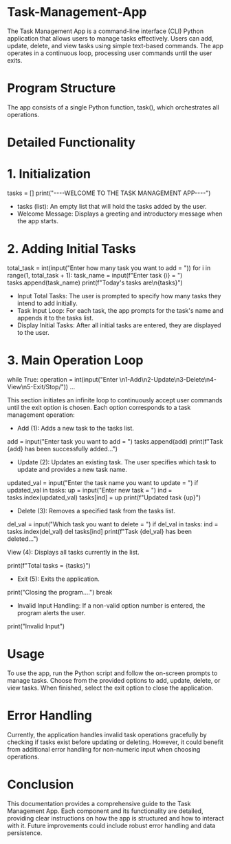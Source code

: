 # Task-Management-App
The Task Management App is a command-line interface (CLI) Python application that allows users to manage tasks effectively. Users can add, update, delete, and view tasks using simple text-based commands. The app operates in a continuous loop, processing user commands until the user exits.

# Program Structure
The app consists of a single Python function, task(), which orchestrates all operations.

# Detailed Functionality
# 1. Initialization

tasks = []
print("----WELCOME TO THE TASK MANAGEMENT APP----")

* tasks (list): An empty list that will hold the tasks added by the user.
* Welcome Message: Displays a greeting and introductory message when the app starts.
# 2. Adding Initial Tasks

total_task = int(input("Enter how many task you want to add = "))
for i in range(1, total_task + 1):
 task_name = input(f"Enter task {i} = ")
 tasks.append(task_name)
print(f"Today's tasks are\n{tasks}")

* Input Total Tasks: The user is prompted to specify how many tasks they intend to add initially.
* Task Input Loop: For each task, the app prompts for the task's name and appends it to the tasks list.
* Display Initial Tasks: After all initial tasks are entered, they are displayed to the user.

# 3. Main Operation Loop

while True:
 operation = int(input("Enter \n1-Add\n2-Update\n3-Delete\n4-View\n5-Exit/Stop/"))
 ...

This section initiates an infinite loop to continuously accept user commands until the exit option is chosen. Each option corresponds to a task management operation:
* Add (1): Adds a new task to the tasks list.

add = input("Enter task you want to add = ")
tasks.append(add)
print(f"Task {add} has been successfully added...")

* Update (2): Updates an existing task. The user specifies which task to update and provides a new task name.

updated_val = input("Enter the task name you want to update = ")
if updated_val in tasks:
 up = input("Enter new task = ")
 ind = tasks.index(updated_val)
 tasks[ind] = up
 print(f"Updated task {up}")

* Delete (3): Removes a specified task from the tasks list.

del_val = input("Which task you want to delete = ")
if del_val in tasks:
 ind = tasks.index(del_val)
 del tasks[ind]
 print(f"Task {del_val} has been deleted...")

View (4): Displays all tasks currently in the list.

print(f"Total tasks = {tasks}")


* Exit (5): Exits the application.

print("Closing the program....")
break


* Invalid Input Handling: If a non-valid option number is entered, the program alerts the user.

print("Invalid Input")

# Usage
To use the app, run the Python script and follow the on-screen prompts to manage tasks. Choose from the provided options to add, update, delete, or view tasks. When finished, select the exit option to close the application.

# Error Handling
Currently, the application handles invalid task operations gracefully by checking if tasks exist before updating or deleting. However, it could benefit from additional error handling for non-numeric input when choosing operations.

# Conclusion
This documentation provides a comprehensive guide to the Task Management App. Each component and its functionality are detailed, providing clear instructions on how the app is structured and how to interact with it. Future improvements could include robust error handling and data persistence.
